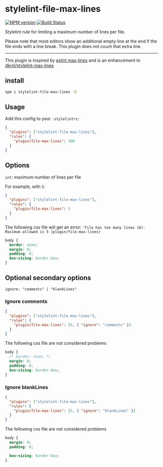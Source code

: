 # stylelint-file-max-lines

[![NPM version](https://img.shields.io/npm/v/stylelint-z-index-value-constraint.svg)](https://img.shields.io/npm/v/stylelint-file-max-lines.svg)
[![Build Status](https://github.com/yixiaojiu/stylelint-file-max-lines/workflows/CI/badge.svg)](https://github.com/yixiaojiu/stylelint-file-max-lines/actions)

Stylelint rule for limiting a maximum number of lines per file.

Please note that most editors show an additional empty line at the end if the file ends with a line break. This plugin does not count that extra line.

---

This plugin is inspired by [eslint max-lines](https://eslint.org/docs/latest/rules/max-lines) and is an enhancement to [dkrnl/stylelint-max-lines](https://github.com/dkrnl/stylelint-max-lines)

## install

```sh
npm i stylelint-file-max-lines -D
```

## Usage

Add this config to your `.stylelintrc`:

```json
{
  "plugins": ["stylelint-file-max-lines"],
  "rules": {
    "plugin/file-max-lines": 300
  }
}
```

## Options

`int`: maximum number of lines per file

For example, with `5`:

```json
{
  "plugins": ["stylelint-file-max-lines"],
  "rules": {
    "plugin/file-max-lines": 5
  }
}
```

The following css file will get an error: `'File has too many lines (6). Maximum allowed is 5 (plugin/file-max-lines)`

```css
body {
  border: none;
  margin: 0;
  padding: 0;
  box-sizing: border-box;
}
```

## Optional secondary options

`ignore: "comments" | "blankLines"`

### Ignore comments

```json
{
  "plugins": ["stylelint-file-max-lines"],
  "rules": {
    "plugin/file-max-lines": [5, { "ignore": "comments" }]
  }
}
```

The following css file are not considered problems

```css
body {
  /* border: none; */
  margin: 0;
  padding: 0;
  box-sizing: border-box;
}
```

### Ignore blankLines

```json
{
  "plugins": ["stylelint-file-max-lines"],
  "rules": {
    "plugin/file-max-lines": [5, { "ignore": "blankLines" }]
  }
}
```

The following css file are not considered problems

```css
body {
  margin: 0;
  padding: 0;

  box-sizing: border-box;
}
```
